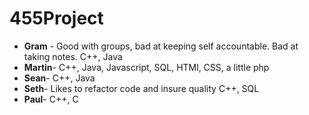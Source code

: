 # 455Project

* __Gram__ -  Good with groups, bad at keeping self accountable. Bad at taking notes.  C++, Java
* __Martin__-  C++, Java, Javascript, SQL, HTMl, CSS, a little php
* __Sean__- C++, Java
* __Seth__- Likes to refactor code and insure quality  C++, SQL 
* __Paul__- C++, C
